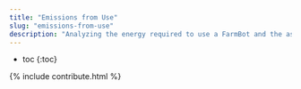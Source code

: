 ```yaml
---
title: "Emissions from Use"
slug: "emissions-from-use"
description: "Analyzing the energy required to use a FarmBot and the associated footprint"
---
```


* toc
{:toc}

{% include contribute.html %}
